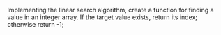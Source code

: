 Implementing the linear search algorithm, create a function for finding a value in an integer array. If the target value exists, return its index; otherwise return -1;
